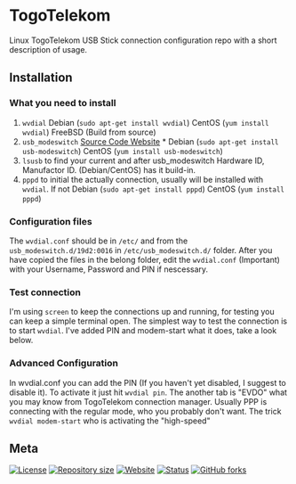 # TogoTelekom

Linux TogoTelekom USB Stick connection configuration repo with a short description of usage.

## Installation

### What you need to install
1.   `wvdial` Debian (`sudo apt-get install wvdial`) CentOS (`yum install wvdial`) FreeBSD (Build from source)
2.   `usb_modeswitch` [Source Code Website](http://www.draisberghof.de/usb_modeswitch/#download)
    * Debian (`sudo apt-get install usb-modeswitch`) CentOS (`yum install usb-modeswitch`)
3.   `lsusb` to find your current and after usb_modeswitch Hardware ID, Manufactor ID. (Debian/CentOS) has it build-in.
4.   `pppd` to initial the actually connection, usually will be installed with `wvdial`. If not Debian (`sudo apt-get install pppd`) CentOS (`yum install pppd`)

### Configuration files
The `wvdial.conf` should be in `/etc/` and from the `usb_modeswitch.d/19d2:0016` in `/etc/usb_modeswitch.d/` folder. After you have copied the files in the belong folder, edit the `wvdial.conf` (Important) with your Username, Password and PIN if nescessary.

### Test connection
I'm using `screen` to keep the connections up and running, for testing you can keep a simple terminal open.
The simplest way to test the connection is to start `wvdial`. I've added PIN and modem-start what it does, take a look below.

### Advanced Configuration
In wvdial.conf you can add the PIN (If you haven't yet disabled, I suggest to disable it). To activate it just hit `wvdial pin`.
The another tab is "EVDO" what you may know from TogoTelekom connection manager. Usually PPP is connecting with the regular mode, who you probably don't want. The trick `wvdial modem-start` who is activating the "high-speed"

## Meta

[![License](https://img.shields.io/github/license/SHelfinger/TogoTelekom.svg?colorB=00aeef)](https://opensource.org/licenses/GPLv3)
[![Repository size](https://reposs.herokuapp.com/?path=shelfinger/TogoTelekom&color=00aeef)](https://github.com/SHelfinger/TogoTelekom)
[![Website](https://img.shields.io/badge/website-shelfinger.eu-00aeef.svg)](https://shelfinger.eu/)
[![Status](https://img.shields.io/badge/status-testing-blue.svg)](https://github.com/SHelfinger/TogoTelekom)
[![GitHub forks](https://img.shields.io/github/forks/shelfinger/togotelekom.svg?style=social&label=Fork)](https://github.com/SHelfinger/TogoTelekom/fork)
